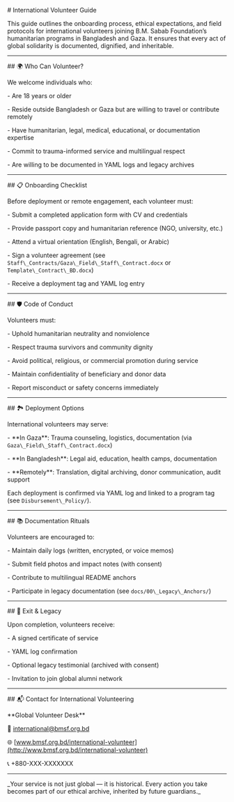 \# International Volunteer Guide



This guide outlines the onboarding process, ethical expectations, and field protocols for international volunteers joining B.M. Sabab Foundation’s humanitarian programs in Bangladesh and Gaza. It ensures that every act of global solidarity is documented, dignified, and inheritable.



---



\## 🌍 Who Can Volunteer?



We welcome individuals who:



\- Are 18 years or older  

\- Reside outside Bangladesh or Gaza but are willing to travel or contribute remotely  

\- Have humanitarian, legal, medical, educational, or documentation expertise  

\- Commit to trauma-informed service and multilingual respect  

\- Are willing to be documented in YAML logs and legacy archives



---



\## 📋 Onboarding Checklist



Before deployment or remote engagement, each volunteer must:



\- Submit a completed application form with CV and credentials  

\- Provide passport copy and humanitarian reference (NGO, university, etc.)  

\- Attend a virtual orientation (English, Bengali, or Arabic)  

\- Sign a volunteer agreement (see `Staff\_Contracts/Gaza\_Field\_Staff\_Contract.docx` or `Template\_Contract\_BD.docx`)  

\- Receive a deployment tag and YAML log entry



---



\## 🛡️ Code of Conduct



Volunteers must:



\- Uphold humanitarian neutrality and nonviolence  

\- Respect trauma survivors and community dignity  

\- Avoid political, religious, or commercial promotion during service  

\- Maintain confidentiality of beneficiary and donor data  

\- Report misconduct or safety concerns immediately



---



\## 🏞️ Deployment Options



International volunteers may serve:



\- \*\*In Gaza\*\*: Trauma counseling, logistics, documentation (via `Gaza\_Field\_Staff\_Contract.docx`)  

\- \*\*In Bangladesh\*\*: Legal aid, education, health camps, documentation  

\- \*\*Remotely\*\*: Translation, digital archiving, donor communication, audit support



Each deployment is confirmed via YAML log and linked to a program tag (see `Disbursement\_Policy/`).



---



\## 📚 Documentation Rituals



Volunteers are encouraged to:



\- Maintain daily logs (written, encrypted, or voice memos)  

\- Submit field photos and impact notes (with consent)  

\- Contribute to multilingual README anchors  

\- Participate in legacy documentation (see `docs/00\_Legacy\_Anchors/`)



---



\## 🔐 Exit \& Legacy



Upon completion, volunteers receive:



\- A signed certificate of service  

\- YAML log confirmation  

\- Optional legacy testimonial (archived with consent)  

\- Invitation to join global alumni network



---



\## 📬 Contact for International Volunteering



\*\*Global Volunteer Desk\*\*  

📧 international@bmsf.org.bd  

🌐 \[www.bmsf.org.bd/international-volunteer](http://www.bmsf.org.bd/international-volunteer)  

📞 +880-XXX-XXXXXXX



---



\_Your service is not just global — it is historical. Every action you take becomes part of our ethical archive, inherited by future guardians.\_



